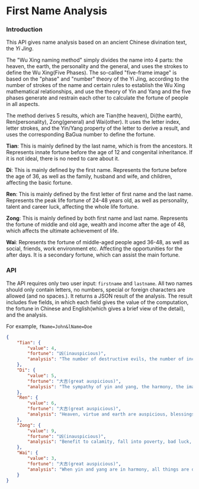 # First Name Analysis
### Introduction

This API gives name analysis based on an ancient Chinese divination text, the *Yi Jing*.

The "Wu Xing naming method" simply divides the name into 4 parts: the heaven, the earth, the personality and the general, and uses the strokes to define the Wu Xing(Five Phases). The so-called "five-frame image" is based on the "phase" and "number" theory of the Yi Jing, according to the number of strokes of the name and certain rules to establish the Wu Xing mathematical relationships, and use the theory of Yin and Yang and the five phases generate and restrain each other to calculate the fortune of people in all aspects.

The method derives 5 results, which are Tian(the heaven), Di(the earth), Ren(personality), Zong(general) and Wai(other). It uses the letter index, letter strokes, and the Yin/Yang property of the letter to derive a result, and uses the corresponding BaGua number to define the fortune.

**Tian**: This is mainly defined by the last name, which is from the ancestors. It Represents innate fortune before the age of 12 and congenital inheritance. If it is not ideal, there is no need to care about it.

**Di**: This is mainly defined by the first name. Represents the fortune before the age of 36, as well as the family, husband and wife, and children, affecting the basic fortune.

**Ren**: This is mainly defined by the first letter of first name and the last name. Represents the peak life fortune of 24-48 years old, as well as personality, talent and career luck, affecting the whole life fortune.

**Zong**: This is mainly defined by both first name and last name. Represents the fortune of middle and old age, wealth and income after the age of 48, which affects the ultimate achievement of life.

**Wai**: Represents the fortune of middle-aged people aged 36-48, as well as social, friends, work environment etc. Affecting the opportunities for the after days. It is a secondary fortune, which can assist the main fortune.

### API

The API requires only two user input: `firstname` and `lastname`. All two names should only contain letters, no numbers, special or foreign characters are allowed (and no spaces.). It returns a JSON result of the analysis. The result includes five fields, in which each field gives the value of the computation, the fortune in Chinese and English(which gives a brief view of the detail), and the analysis.

For example, `fName=John&lName=Doe`

```json
{
    "Tian": {
        "value": 4,
        "fortune": "凶(inauspicious)",
        "analysis": "The number of destructive evils, the number of incomplete and destructions. Not free to advance and retreat, lack of ability to be independent. Most of them suffered from hardships and difficulties, or cooperated with other misfortunes and died of madness and premature death. Or let loose, shattered, and eventually become a crippled person. However, there are also filial sons, festival wives, strange heroes, etc. from this number."
    },
    "Di": {
        "value": 5,
        "fortune": "大吉(great auspicious)",
        "analysis": "The sympathy of yin and yang, the harmony, the image of perfect jade, hides great success. Sharp in spirit, healthy in body, longevity, wealth, wealth and prosperity, they are omnipotent or the ancestor of family prosper, or start a family in a foreign country, or rejuvenate a unique family. Even if this is not the case, he will also gain fame and honor, and his perfection and happiness will be incomparable."
    },
    "Ren": {
        "value": 6,
        "fortune": "大吉(great auspicious)",
        "analysis": "Heaven, virtue and earth are auspicious, blessings and celebrations are very wide, and the fortune of the family is prosperous. , This mathematics has the beauty of innate talent, and it is safe and auspicious for life."
    },
    "Zong": {
        "value": 9,
        "fortune": "凶(inauspicious)",
        "analysis": "Benefit to calamity, fall into poverty, bad luck, short life, grief or childhood divorce and hardship, or sickness, no encounter, suffering and sickness, poverty, disaster, loneliness and even punishment. If there is an unexpected disaster, a person with this number of personalities is a great evil, that is, he may be free from disasters. The loss of a spouse is also inevitable. It is the eccentric who is the greatest evil in life but is exceptional, and the rich can make this number."
    },
    "Wai": {
        "value": 3,
        "fortune": "大吉(great auspicious)",
        "analysis": "When yin and yang are in harmony, all things are determined to be formed, and there are signs of auspiciousness, success and development. Great intelligence, craftsmanship and skill have the capital of a leader, a blessing of nature. The almighty adult career of fame and fortune is expected to advance, and the blessings are endless."
    }
}
```



